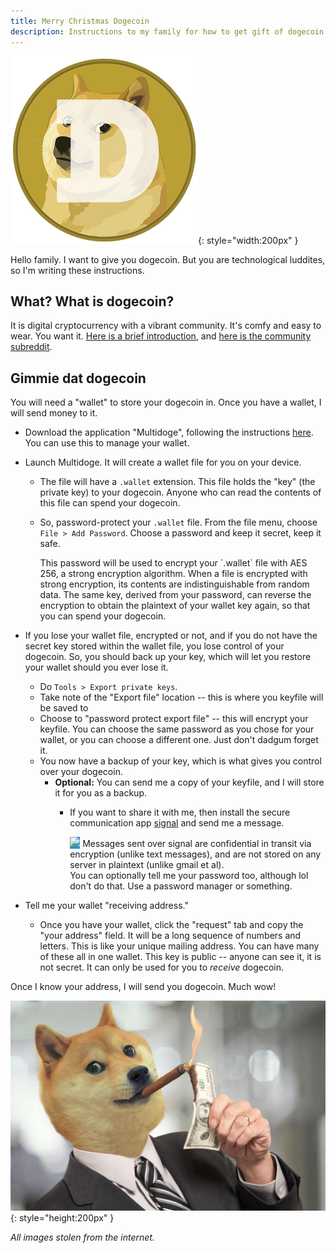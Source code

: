```yaml
---
title: Merry Christmas Dogecoin
description: Instructions to my family for how to get gift of dogecoin from me
---
```


![img](/assets/img/dogecoin-300.png){: style="width:200px" }

Hello family. I want to give you dogecoin. But you are technological luddites, so I'm writing these instructions.


## What? What is dogecoin?

It is digital cryptocurrency with a vibrant community. It's comfy and easy to wear. You want it.
[Here is a brief introduction](https://dogecoin.com/), and [here is the community subreddit](https://www.reddit.com/r/dogecoin).

## Gimmie dat dogecoin

You will need a "wallet" to store your dogecoin in. Once you have a wallet, I will send money to it.

*   Download the application "Multidoge", following the instructions [here](https://dogecoin.com/getting-started/). You can use this to manage your wallet.
*   Launch Multidoge. It will create a wallet file for you on your device.
    *   The file will have a `.wallet` extension. This file holds the "key" (the private key)
        to your dogecoin. <span class='label label-success'>Anyone who can read the contents of this file can spend your dogecoin.</span>
    *   So, <span class='label label-info'>password-protect your `.wallet` file.</span> From the file menu, choose `File > Add Password`. Choose a password and keep
        it secret, keep it safe. 
        
        <div class='alert alert-info'>This password will be used to encrypt your `.wallet` file with AES 256, a strong encryption algorithm. 
        When a file is encrypted with strong encryption, its contents are indistinguishable from random data. The same key, derived from
        your password, can reverse the encryption to obtain the plaintext of your wallet key again, so that you can spend your dogecoin.</div>
*   If you lose your wallet file, encrypted or not, and if you do not have the secret key stored within the wallet file, you lose control of your dogecoin. 
    <span class='label label-success'>So, you should back up your key, which will let you restore your wallet should you ever lose it.</span>
    *   Do `Tools > Export private keys`. 
    *   Take note of the "Export file" location -- this is where you keyfile will be saved to
    *   Choose to "password protect export file" -- this will encrypt your keyfile. You can choose the same password as you chose for your wallet,
        or you can choose a different one. Just don't dadgum forget it.
    *   You now have a backup of your key, which is what gives you control over your dogecoin.
        *   **Optional:** You can send me a copy of your keyfile, and I will store it for you as a backup. 
            *   If you want to share it with me, then install the secure communication app [signal](https://signal.org/) and send me a message. 
            
                <div class='alert alert-info'>
                <span style='display:inline-block; background-color: #2090ea;'><img src='https://signal.org/assets/header/logo-70556391d9e0f1642cf4ac8bafb3911db909aa3ca820e6d2dc412fa1cb509fa5.png'/></span>
                Messages sent over signal are confidential in transit via encryption (unlike text messages), and are not stored on any server in plaintext (unlike gmail et al).
                </div>
                You can optionally tell me your password too, although lol don't do that. Use a password manager or something.
*   Tell me your wallet "receiving address."
    
    *   Once you have your wallet, click the "request" tab and copy the "your address" field. It will be a long sequence of numbers and letters. This is like your unique mailing address. You can have many of these all in one wallet.
        This key is public -- anyone can see it, it is not secret. It can only be used for you to _receive_ dogecoin.
    
Once I know your address, I will send you dogecoin. <span class='label label-warning'>Much wow!</span>

![img](/assets/img/dogecoin-logo.jpg){: style="height:200px" }

_All images stolen from the internet._









